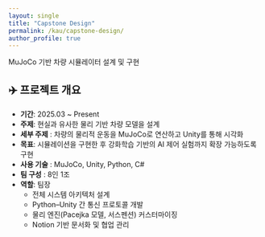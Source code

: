 ```yaml
---
layout: single
title: "Capstone Design"
permalink: /kau/capstone-design/
author_profile: true
---
```


MuJoCo 기반 차량 시뮬레이터 설계 및 구현

## ✈️ 프로젝트 개요
- **기간**: 2025.03 ~ Present
- **주제**: 현실과 유사한 물리 기반 차량 모델을 설계
- **세부 주제** : 차량의 물리적 운동을 MuJoCo로 연산하고 Unity를 통해 시각화  
- **목표**: 시뮬레이션을 구현한 후 강화학습 기반의 AI 제어 실험까지 확장 가능하도록 구현 
- **사용 기술** : MuJoCo, Unity, Python, C# 
- **팀 구성** : 8인 1조 
- **역할**: 팀장  
  - 전체 시스템 아키텍처 설계  
  - Python–Unity 간 통신 프로토콜 개발  
  - 물리 엔진(Pacejka 모델, 서스펜션) 커스터마이징  
  - Notion 기반 문서화 및 협업 관리
